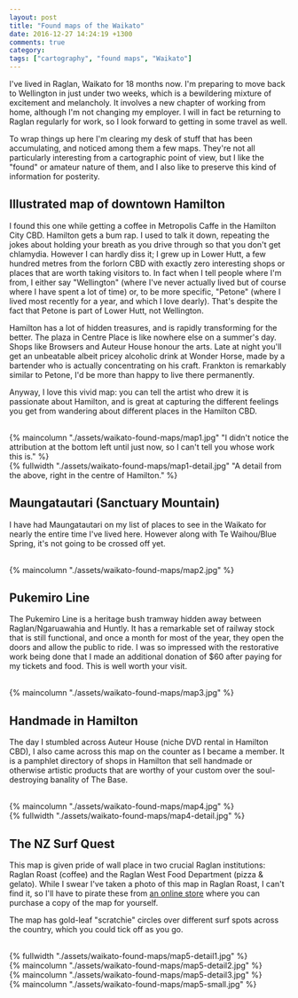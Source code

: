 ```yaml
---
layout: post
title: "Found maps of the Waikato"
date: 2016-12-27 14:24:19 +1300
comments: true
category:
tags: ["cartography", "found maps", "Waikato"]
---
```


I've lived in Raglan, Waikato for 18 months now. I'm preparing to move back to Wellington in just under two weeks, which is a bewildering mixture of excitement and melancholy. It involves a new chapter of working from home, although I'm not changing my employer. I will in fact be returning to Raglan regularly for work, so I look forward to getting in some travel as well.

To wrap things up here I'm clearing my desk of stuff that has been accumulating, and noticed among them a few maps. They're not all particularly interesting from a cartographic point of view, but I like the "found" or amateur nature of them, and I also like to preserve this kind of information for posterity.

## Illustrated map of downtown Hamilton

I found this one while getting a coffee in Metropolis Caffe in the Hamilton City CBD. Hamilton gets a bum rap. I used to talk it down, repeating the jokes about holding your breath as you drive through so that you don't get chlamydia. However I can hardly diss it; I grew up in Lower Hutt, a few hundred metres from the forlorn CBD with exactly zero interesting shops or places that are worth taking visitors to. In fact when I tell people where I'm from, I either say "Wellington" (where I've never actually lived but of course where I have spent a lot of time) or, to be more specific, "Petone" (where I lived most recently for a year, and which I love dearly). That's despite the fact that Petone is part of Lower Hutt, not Wellington.

Hamilton has a lot of hidden treasures, and is rapidly transforming for the better. The plaza in Centre Place is like nowhere else on a summer's day. Shops like Browsers and Auteur House honour the arts. Late at night you'll get an unbeatable albeit pricey alcoholic drink at Wonder Horse, made by a bartender who is actually concentrating on his craft. Frankton is remarkably similar to Petone, I'd be more than happy to live there permanently.

Anyway, I love this vivid map: you can tell the artist who drew it is passionate about Hamilton, and is great at capturing the different feelings you get from wandering about different places in the Hamilton CBD.

<br>
{% maincolumn "./assets/waikato-found-maps/map1.jpg" "I didn't notice the attribution at the bottom left until just now, so I can't tell you whose work this is." %}

<br>
{% fullwidth "./assets/waikato-found-maps/map1-detail.jpg" "A detail from the above, right in the centre of Hamilton." %}

<br>

## Maungatautari (Sanctuary Mountain)

I have had Maungatautari on my list of places to see in the Waikato for nearly the entire time I've lived here. However along with Te Waihou/Blue Spring, it's not going to be crossed off yet.

<br>
{% maincolumn "./assets/waikato-found-maps/map2.jpg" %}

## Pukemiro Line

The Pukemiro Line is a heritage bush tramway hidden away between Raglan/Ngaruawahia and Huntly. It has a remarkable set of railway stock that is still functional, and once a month for most of the year, they open the doors and allow the public to ride. I was so impressed with the restorative work being done that I made an additional donation of $60 after paying for my tickets and food. This is well worth your visit.

<br>
{% maincolumn "./assets/waikato-found-maps/map3.jpg" %}

## Handmade in Hamilton

The day I stumbled across Auteur House (niche DVD rental in Hamilton CBD), I also came across this map on the counter as I became a member. It is a pamphlet directory of shops in Hamilton that sell handmade or otherwise artistic products that are worthy of your custom over the soul-destroying banality of The Base.

<br>
{% maincolumn "./assets/waikato-found-maps/map4.jpg" %}

<br>
{% fullwidth "./assets/waikato-found-maps/map4-detail.jpg" %}

## The NZ Surf Quest

This map is given pride of wall place in two crucial Raglan institutions: Raglan Roast (coffee) and the Raglan West Food Department (pizza & gelato). While I swear I've taken a photo of this map in Raglan Roast, I can't find it, so I'll have to pirate these from [an online store](http://www.notsocks.co.nz/nz-surf-quest-print) where you can purchase a copy of the map for yourself.

The map has gold-leaf "scratchie" circles over different surf spots across the country, which you could tick off as you go.

<br>
{% fullwidth "./assets/waikato-found-maps/map5-detail1.jpg" %}

<br>
{% maincolumn "./assets/waikato-found-maps/map5-detail2.jpg" %}

<br>
{% maincolumn "./assets/waikato-found-maps/map5-detail3.jpg" %}

<br>
{% maincolumn "./assets/waikato-found-maps/map5-small.jpg" %}
